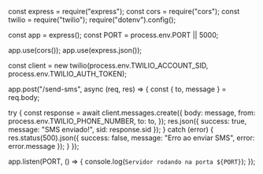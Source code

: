 const express = require("express");
const cors = require("cors");
const twilio = require("twilio");
require("dotenv").config();

const app = express();
const PORT = process.env.PORT || 5000;

app.use(cors());
app.use(express.json());

const client = new twilio(process.env.TWILIO_ACCOUNT_SID, process.env.TWILIO_AUTH_TOKEN);

app.post("/send-sms", async (req, res) => {
  const { to, message } = req.body;

  try {
    const response = await client.messages.create({
      body: message,
      from: process.env.TWILIO_PHONE_NUMBER,
      to: to,
    });
    res.json({ success: true, message: "SMS enviado!", sid: response.sid });
  } catch (error) {
    res.status(500).json({ success: false, message: "Erro ao enviar SMS", error: error.message });
  }
});

app.listen(PORT, () => {
  console.log(`Servidor rodando na porta ${PORT}`);
});
